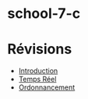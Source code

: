 # school-7-c

# Révisions
- [Introduction](/introduction.md)
- [Temps Réel](/temps-reel.md)
- [Ordonnancement](/ordonnancement.md)